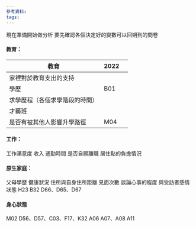```yaml
---
參考資料:
tags:
---
```

現在準備開始做分析
要先確認各個決定好的變數可以回朔到的問卷
#### 教育：



| 教育                  | 2022 |     |
| ------------------- | ---- | --- |
| 家裡對於教育支出的支持<br>     |      |     |
| 學歷<br>              | B01  |     |
| 求學歷程（各個求學階段的時間）<br> |      |     |
| 才藝班<br>             |      |     |
| 是否有被其他人影響升學路徑       | M04  |     |

#### 工作：
工作滿意度
收入
通勤時間
是否自願離職
居住點的負擔情況
#### 原生家庭：
父母學歷
健康狀況
住所與自身住所距離
見面次數
談論心事的程度
與受訪者感情狀態
H23
B32
D66、D65、D67
#### 身心狀態
M02
D56、D57、C03、F17、K32
A06
A07、A08
A11